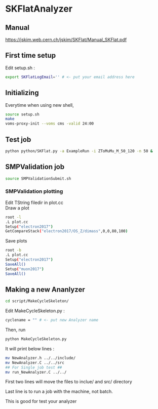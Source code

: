 # SKFlatAnalyzer

## Manual

https://jskim.web.cern.ch/jskim/SKFlat/Manual_SKFlat.pdf

## First time setup

Edit setup.sh :
```bash
export SKFlatLogEmail='' # <- put your email address here
```

## Initializing
Everytime when using new shell,
```bash
source setup.sh
make
voms-proxy-init --voms cms -valid 24:00
```

## Test job
```bash
python python/SKFlat.py -a ExampleRun -i ZToMuMu_M_50_120 -n 50 &
```

## SMPValidation job
```bash
source SMPValidationSubmit.sh
```

### SMPValidation plotting
Edit TString filedir in plot.cc  
Draw a plot
```bash
root -l
.L plot.cc
Setup("electron2017")
GetCompareStack("electron2017/OS_Z/dimass",0,0,80,100)
```
Save plots
```bash
root -b
.L plot.cc
Setup("electron2017")
SaveAll()
Setup("muon2017")
SaveAll()
```

## Making a new Ananlyzer
```bash
cd script/MakeCycleSkeleton/
```
Edit MakeCycleSkeleton.py :
```bash
cyclename = "" # <- put new Analyzer name
```
Then, run
```bash
python MakeCycleSkeleton.py
```
It will print below lines :
```bash
mv NewAnalyzer.h ../../include/
mv NewAnalyzer.C ../../src
## For Single job test ##
mv run_NewAnalyzer.C ../../
```
First two lines will move the files to inclue/ and src/ directory

Last line is to run a job with the machine, not batch.

This is good for test your analyzer
